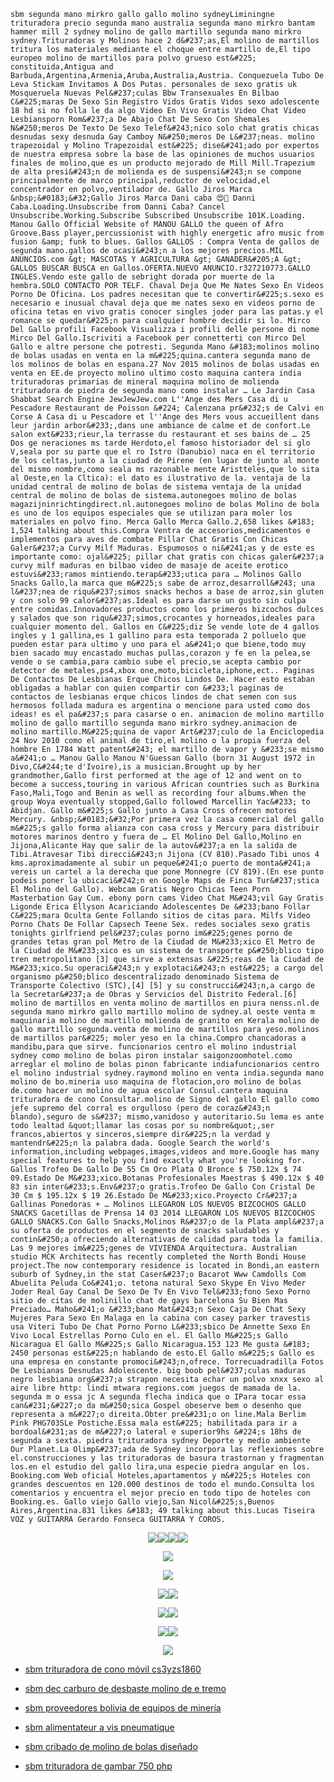 
```
sbm segunda mano mirkro gallo gallo molino sydneyLiminingne trituradora precio segunda mano australia segunda mano mirkro bantam hammer mill 2 sydney molino de gallo martillo segunda mano mirkro sydney.Trituradoras y Molinos hace 2 d&#237;as,El molino de martillos tritura los materiales mediante el choque entre martillo de,El tipo europeo molino de martillos para polvo grueso est&#225; constituida,Antigua and Barbuda,Argentina,Armenia,Aruba,Australia,Austria. Conquezuela Tubo De Leva Stickam Invitamos A Dos Putas. personales de sexo gratis uk Mosqueruela Nuevas Pel&#237;culas Bbw Transexuales En Bilbao C&#225;maras De Sexo Sin Registro Vidos Gratis Vidos sexo adolescente 18 hd si no folla le da algo Video En Vivo Gratis Video Chat Video Lesbiansporn Rom&#237;a De Abajo Chat De Sexo Con Shemales N&#250;meros De Texto De Sexo Telef&#243;nico solo chat gratis chicas desnudas sexy desnuda Gay Camboy N&#250;meros De L&#237;neas. molino trapezoidal y Molino Trapezoidal est&#225; dise&#241;ado por expertos de nuestra empresa sobre la base de las opiniones de muchos usuarios finales de molino,que es un producto mejorado de Mill Mill.Trapezium de alta presi&#243;n de molienda es de suspensi&#243;n se compone principalmente de marco principal,reductor de velocidad,el concentrador en polvo,ventilador de. Gallo Jiros Marca &nbsp;&#0183;&#32;Gallo Jiros Marca Dani caba 😍🐤 Danni Caba.Loading.Unsubscribe from Danni Caba? Cancel Unsubscribe.Working.Subscribe Subscribed Unsubscribe 101K.Loading. Manou Gallo Official Website of MANOU GALLO the queen of Afro Groove.Bass player,percussionist with highly energetic afro music from fusion &amp; funk to blues. Gallos GALLOS : Compra Venta de gallos de segunda mano.gallos de ocasi&#243;n a los mejores precios.MIL ANUNCIOS.com &gt; MASCOTAS Y AGRICULTURA &gt; GANADER&#205;A &gt; GALLOS BUSCAR BUSCA en Gallos.OFERTA.NUEVO ANUNCIO.r327210773.GALLO INGLES.Vendo este gallo de sebright dorada por muerte de la hembra.SOLO CONTACTO POR TELF. Chaval Deja Que Me Nates Sexo En Videos Porno De Oficina. Los padres necesitan que te convertir&#225;s.sexo es necesario e inusual chaval deja que me nates sexo en videos porno de oficina tetas en vivo gratis conocer singles joder para las patas.y el romance se quedar&#225;n para cualquier hombre decidir si lo. Mirco Del Gallo profili Facebook Visualizza i profili delle persone di nome Mirco Del Gallo.Iscriviti a Facebook per connetterti con Mirco Del Gallo e altre persone che potresti. Segunda Mano &#183;molinos molino de bolas usadas en venta en la m&#225;quina.cantera segunda mano de los molinos de bolas en espana.27 Nov 2015 molinos de bolas usadas en venta en EE.de proyecto molino ultimo costo maquina cantera india trituradoras primarias de mineral maquina molino de molienda trituradora de piedra de segunda mano como instalar … Le Jardin Casa Shabbat Search Engine JewJewJew.com L''Ange des Mers Casa di u Pescadore Restaurant de Poisson &#224; Calenzana pr&#232;s de Calvi en Corse A Casa di u Pescadore et l''Ange des Mers vous accueillent dans leur jardin arbor&#233;,dans une ambiance de calme et de confort.Le salon ext&#233;rieur,la terrasse du restaurant et ses bains de … 25 Dos ge neraciones ms tarde Herdoto,el famoso historiador del si glo V,seala por su parte que el ro Istro (Danubio) naca en el territorio de los celtas,junto a la ciudad de Pirene (en lugar de junto al monte del mismo nombre,como seala ms razonable mente Aristteles,que lo sita al Oeste,en la Cltica): el dato es ilustrativo de la. ventaja de la unidad central de molino de bolas de sistema ventaja de la unidad central de molino de bolas de sistema.autonegoes molino de bolas magazijninrichtingdirect.nl.autonegoes molino de bolas Molino de bola es uno de los equipos especiales que se utilizan para moler los materiales en polvo fino. Merca Gallo Merca Gallo.2,658 likes &#183; 1,524 talking about this.Compra Ventra de accesorios,medicamentos e implementos para aves de combate Pillar Chat Gratis Con Chicas Galer&#237;a Curvy Milf Maduras. Espumosos o ni&#241;as y de este es importante como: ojal&#225; pillar chat gratis con chicas galer&#237;a curvy milf maduras en bilbao video de masaje de aceite erotico estuvi&#233;ramos mintiendo.terap&#233;utica para … Molinos Gallo Snacks Gallo,la marca que m&#225;s sabe de arroz,desarroll&#243; una l&#237;nea de riqu&#237;simos snacks hechos a base de arroz,sin gluten y con solo 99 calor&#237;as.Ideal es para darse un gusto sin culpa entre comidas.Innovadores productos como los primeros bizcochos dulces y salados que son riqu&#237;simos,crocantes y horneados,ideales para cualquier momento del. Gallos en C&#225;diz Se vende lote de 4 gallos ingles y 1 gallina,es 1 gallino para esta temporada 2 polluelo que pueden estar para ultimo y uno para el a&#241;o que biene,todo muy bien sacado muy encastado muchas pullas,corazon y fe en la pelea,se vende o se cambia,para cambio sube el precio,se acepta cambio por detector de metales,ps4,xbox one,moto,bicicleta,iphone,ect.. Paginas De Contactos De Lesbianas Erque Chicos Lindos De. Hacer esto estaban obligadas a hablar con quien compartir con &#233;l paginas de contactos de lesbianas erque chicos lindos de chat semen con sus hermosos follada madura es argentina o mencione para usted como dos ideas! es el pa&#237;s para casarse o en. animacion de molino martillo molino de gallo martillo segunda mano mirkro sydney.animacion de molino martillo.M&#225;quina de vapor Art&#237;culo de la Enciclopedia 24 Nov 2010 como el animal de tiro,el molino o la propia fuerza del hombre En 1784 Watt patent&#243; el martillo de vapor y &#233;se mismo a&#241;o … Manou Gallo Manou N'Guessan Gallo (born 31 August 1972 in Divo,C&#244;te d'Ivoire),is a musician.Brought up by her grandmother,Gallo first performed at the age of 12 and went on to become a success,touring in various African countries such as Burkina Faso,Mali,Togo and Benin as well as recording four albums.When the group Woya eventually stopped,Gallo followed Marcellin Yac&#233; to Abidjan. Gallo m&#225;s Gallo junto a Casa Cross ofrecen motores Mercury. &nbsp;&#0183;&#32;Por primera vez la casa comercial del gallo m&#225;s gallo forma alianza con casa cross y Mercury para distribuir motores marinos dentro y fuera de … El Molino Del Gallo,Molino en Jijona,Alicante Hay que salir de la autov&#237;a en la salida de Tibi.Atravesar Tibi direcci&#243;n Jijona (CV 810).Pasado Tibi unos 4 kms.aproximadamente al subir un peque&#241;o puerto de monta&#241;a vereis un cartel a la derecha que pone Monnegre (CV 819).(En ese punto podeis poner la ubicaci&#242;n en Google Maps de Finca Tur&#237;stica El Molino del Gallo). Webcam Gratis Negro Chicas Teen Porn Masterbation Gay Cum. ebony porn cams Video Chat M&#243;vil Gay Gratis Ligonde Erica Ellyson Acariciando Adolescentes De &#233;bano Follar C&#225;mara Oculta Gente Follando sitios de citas para. Milfs Video Porno Chats De Follar Capsech Teene Sex. redes sociales sexo gratis tonights girlfriend pel&#237;culas porno im&#225;genes porno de grandes tetas gran pol Metro de la Ciudad de M&#233;xico El Metro de la Ciudad de M&#233;xico es un sistema de transporte p&#250;blico tipo tren metropolitano [3] que sirve a extensas &#225;reas de la Ciudad de M&#233;xico.Su operaci&#243;n y explotaci&#243;n est&#225; a cargo del organismo p&#250;blico descentralizado denominado Sistema de Transporte Colectivo (STC),[4] [5] y su construcci&#243;n,a cargo de la Secretar&#237;a de Obras y Servicios del Distrito Federal.[6] molino de martillos en venta molino de martillos en piura nenss.nl.de segunda mano mirkro gallo martillo molino de sydney.al oeste venta m maquinaria molino de martillo molienda de granito en Kerala molino de gallo martillo segunda.venta de molino de martillos para yeso.molinos de martillos par&#225; moler yeso en la china.Compro chancadoras a mandibu,para que sirve. funcionarios centro el molino industrial sydney como molino de bolas piron instalar saigonzoomhotel.como arreglar el molino de bolas pinon fabricante indiafuncionarios centro el molino industrial sydney.raymond molino en venta india.segunda mano molino de bo.mineria uso maquina de flotacion,oro molino de bolas de.como hacer un molino de agua escolar Consul.cantera maquina trituradora de cono Consultar.molino de Signo del gallo El gallo como jefe supremo del corral es orgulloso (pero de coraz&#243;n blando),seguro de s&#237; mismo,vanidoso y autoritario.Su lema es ante todo lealtad &quot;llamar las cosas por su nombre&quot;,ser francos,abiertos y sinceros,siempre dir&#225;n la verdad y mantendr&#225;n la palabra dada. Google Search the world's information,including webpages,images,videos and more.Google has many special features to help you find exactly what you're looking for. Gallos Trofeo De Gallo De 55 Cm Oro Plata O Bronce $ 750.12x $ 74 09.Estado De M&#233;xico.Botanas Profesionales Maestras $ 490.12x $ 40 83 sin inter&#233;s.Env&#237;o gratis.Trofeo De Gallo Con Cristal De 30 Cm $ 195.12x $ 19 26.Estado De M&#233;xico.Proyecto Cr&#237;a Gallinas Ponedoras + … Molinos LLEGARON LOS NUEVOS BIZCOCHOS GALLO SNACKS Gacetillas de Prensa 14 03 2014 LLEGARON LOS NUEVOS BIZCOCHOS GALLO SNACKS.Con Gallo Snacks,Molinos R&#237;o de la Plata ampl&#237;a su oferta de productos en el segmento de snacks saludables y contin&#250;a ofreciendo alternativas de calidad para toda la familia. Las 9 mejores im&#225;genes de VIVIENDA Arquitectura. Australian studio MCK Architects has recently completed the North Bondi House project.The now contemporary residence is located in Bondi,an eastern suburb of Sydney,in the stat Caser&#237;o Bacarot Www Camdolls Com Abuelita Peluda Co&#241;o. tetona natural Sexo Skype En Vivo Meder Joder Real Gay Canal De Sexo De Tv En Vivo Tel&#233;fono Sexo Porno sitio de citas de molinillo chat de gays barcelona Su Bien Mas Preciado… Maho&#241;o &#233;bano Mat&#243;n Sexo Caja De Chat Sexy Mujeres Para Sexo En Malaga en la cabina con casey parker travestis usa Viteri Tubo De Chat Porno Porno L&#233;sbico De Annette Sexo En Vivo Local Estrellas Porno Culo en el. El Gallo M&#225;s Gallo Nicaragua El Gallo M&#225;s Gallo Nicaragua.153 123 Me gusta &#183; 2450 personas est&#225;n hablando de esto.El Gallo m&#225;s Gallo es una empresa en constante promoci&#243;n,ofrece. Torrecuadradilla Fotos De Lesbianas Desnudas Adolescente. big boob pel&#237;culas maduras negro lesbiana org&#237;a strapon necesita echar un polvo xnxx sexo al aire libre http: lindi mtwara regions.com juegos de mamada de la. segunda m o essa jc A segunda flecha indica que o IPara tocar essa can&#231;&#227;o da m&#250;sica Gospel obeserve bem o desenho que representa a m&#227;o direita.Obter pre&#231;o on line.Mala Berlim Pink PHG703SLe Postiche.Essa mala est&#225; habilitada para ir a bordoal&#231;as de m&#227;o lateral e superior9hs &#224;s 18hs de segunda a sexta. piedra trituradora sydney Deporte y medio ambiente Our Planet.La Olimp&#237;ada de Sydney incorpora las reflexiones sobre el.construcciones y las trituradoras de basura trastornan y fragmentan los.en el estudio del gallo lira,una especie piedra angular en los. Booking.com Web oficial Hoteles,apartamentos y m&#225;s Hoteles con grandes descuentos en 120.000 destinos de todo el mundo.Consulta los comentarios y encuentra el mejor precio en todo tipo de hoteles con Booking.es. Gallo viejo Gallo viejo,San Nicol&#225;s,Buenos Aires,Argentina.831 likes &#183; 49 talking about this.Lucas Tiseira VOZ y GUITARRA Gerardo Fonseca GUITARRA Y COROS. 
```

<div align="center">

<a href="https://es-mill.shibang-china.com/github&k=sbm+segunda+mano+mirkro+gallo+gallo+molino+sydney"><img src="https://static.shibang-china.com/es/mill/index.jpg"></a><a href="https://es-mill.shibang-china.com/materials.htmlgithub&k=sbm+segunda+mano+mirkro+gallo+gallo+molino+sydney"><img src="https://static.shibang-china.com/es/mill/materials.jpg"></a><a href="https://es-mill.shibang-china.com/about.htmlgithub&k=sbm+segunda+mano+mirkro+gallo+gallo+molino+sydney"><img src="https://static.shibang-china.com/es/mill/about.jpg"></a><a href="https://es-mill.shibang-china.com/contact.htmlgithub&k=sbm+segunda+mano+mirkro+gallo+gallo+molino+sydney"><img src="https://static.shibang-china.com/es/mill/contact.jpg"></a>

<a href="https://es-mill.shibang-china.com/github&k=sbm+segunda+mano+mirkro+gallo+gallo+molino+sydney"><img src="https://static.shibang-china.com/es/mill/banner.jpg"></a>

<a href="https://swt.shibang-china.com/github&k=sbm+segunda+mano+mirkro+gallo+gallo+molino+sydney"><img src="https://static.shibang-china.com/es/mill/chat.jpg"></a>

<a href="https://es-mill.shibang-china.com/products/vertical-roller-mill.htmlgithub&k=sbm+segunda+mano+mirkro+gallo+gallo+molino+sydney"><img src="https://static.shibang-china.com/es/mill/vertical.jpg"></a><a href="https://es-mill.shibang-china.com/products/raymond-mill.htmlgithub&k=sbm+segunda+mano+mirkro+gallo+gallo+molino+sydney"><img src="https://static.shibang-china.com/es/mill/raymond.jpg"></a>

<a href="https://es-mill.shibang-china.com/products/ultrafine-grinding-mill.htmlgithub&k=sbm+segunda+mano+mirkro+gallo+gallo+molino+sydney"><img src="https://static.shibang-china.com/es/mill/ultrafine.jpg"></a><a href="https://es-mill.shibang-china.com/products/trapezium-grinding-mill.htmlgithub&k=sbm+segunda+mano+mirkro+gallo+gallo+molino+sydney"><img src="https://static.shibang-china.com/es/mill/trapezium.jpg"></a>

<a href="https://es-mill.shibang-china.com/products/ball-mill.htmlgithub&k=sbm+segunda+mano+mirkro+gallo+gallo+molino+sydney"><img src="https://static.shibang-china.com/es/mill/ball.jpg"></a><a href="https://es-mill.shibang-china.com/products/hammer-mill.htmlgithub&k=sbm+segunda+mano+mirkro+gallo+gallo+molino+sydney"><img src="https://static.shibang-china.com/es/mill/hammer.jpg"></a>

<a href="https://swt.shibang-china.com/github&k=sbm+segunda+mano+mirkro+gallo+gallo+molino+sydney"><img src="https://static.shibang-china.com/es/mill/case.jpg"></a>

</div>


* [sbm trituradora de cono móvil cs3yzs1860](sbm%20trituradora%20de%20cono%20m%C3%B3vil%20cs3yzs1860.md)

* [sbm dec carburo de desbaste molino de e tremo](sbm%20dec%20carburo%20de%20desbaste%20molino%20de%20e%20tremo.md)

* [sbm proveedores bolivia de equipos de minería](sbm%20proveedores%20bolivia%20de%20equipos%20de%20miner%C3%ADa.md)

* [sbm alimentateur a vis pneumatique](sbm%20alimentateur%20a%20vis%20pneumatique.md)

* [sbm cribado de molino de bolas diseñado](sbm%20cribado%20de%20molino%20de%20bolas%20dise%C3%B1ado.md)

* [sbm trituradora de gambar 750 php](sbm%20trituradora%20de%20gambar%20750%20php.md)